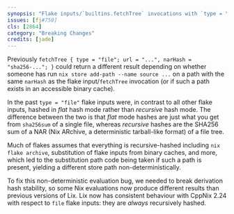 ```yaml
---
synopsis: "Flake inputs/`builtins.fetchTree` invocations with `type = \"file\"` now have consistent (but different from previous versions) resulting paths"
issues: [fj#750]
cls: [2864]
category: "Breaking Changes"
credits: [jade]
---
```


Previously `fetchTree { type = "file"; url = "...", narHash = "sha256-..."; }` could return a different result depending on whether someone has run `nix store add-path --name source ...` on a path with the same `narHash` as the flake input/`fetchTree` invocation (or if such a path exists in an accessible binary cache).

In the past `type = "file"` flake inputs were, in contrast to all other flake inputs, hashed in *flat* hash mode rather than *recursive* hash mode.
The difference between the two is that *flat* mode hashes are just what you get from `sha256sum` of a single file, whereas *recursive* hashes are the SHA256 sum of a NAR (Nix ARchive, a deterministic tarball-like format) of a file tree.

Much of flakes assumes that everything is recursive-hashed including `nix flake archive`, substitution of flake inputs from binary caches, and more, which led to the substitution path code being taken if such a path is present, yielding a different store path non-deterministically.

To fix this non-deterministic evaluation bug, we needed to break derivation hash stability, so some Nix evaluations now produce different results than previous versions of Lix.
Lix now has consistent behaviour with CppNix 2.24 with respect to `file` flake inputs: they are *always* recursively hashed.

